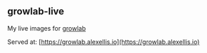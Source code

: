 ## growlab-live

My live images for [growlab](https://github.com/alexellis/growlab)

Served at: [https://growlab.alexellis.io](https://growlab.alexellis.io)

